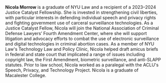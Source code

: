 **Nicola Morrow** is a graduate of NYU Law and a recipient of a 2023–2024 Justice Catalyst Fellowship. She is invested in strengthening civil liberties, with particular interests in defending individual speech and privacy rights and fighting government use of carceral surveillance technologies. As a Justice Catalyst Fellow, Nicola will join the National Association of Criminal Defense Lawyers’ Fourth Amendment Center, where she will support litigation and advocacy efforts to combat the use of electronic surveillance and digital technologies in criminal abortion cases. As a member of NYU Law's Technology Law and Policy Clinic, Nicola helped draft amicus briefs in federal and state court that implicated a range of issues including copyright law, the First Amendment, biometric surveillance, and anti-SLAPP statutes. Prior to law school, Nicola worked as a paralegal with the ACLU's Speech, Privacy, and Technology Project. Nicola is a graduate of Macalester College.